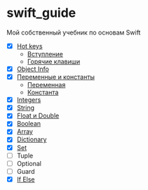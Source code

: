 # swift_guide
Мой собственный учебник по основам Swift

* [x] [Hot keys](https://github.com/riley-usagi/swift_guide/blob/master/swift_guide.playground/Pages/HotKeys.xcplaygroundpage/Contents.swift)
  * [Вступление](https://github.com/riley-usagi/swift_guide/blob/master/swift_guide.playground/Pages/HotKeys.xcplaygroundpage/Contents.swift#L5)
  * [Горячие клавиши](https://github.com/riley-usagi/swift_guide/blob/master/swift_guide.playground/Pages/HotKeys.xcplaygroundpage/Contents.swift#L5)
* [x] [Object Info](https://github.com/riley-usagi/swift_guide/blob/master/swift_guide.playground/Pages/ObjectInfo.xcplaygroundpage/Contents.swift)
* [x] [Переменные и константы](https://github.com/riley-usagi/swift_guide/blob/master/swift_guide.playground/Pages/Variables.xcplaygroundpage/Contents.swift)
  * [Переменная](https://github.com/riley-usagi/swift_guide/blob/master/swift_guide.playground/Pages/Variables.xcplaygroundpage/Contents.swift#L8)
  * [Константа](https://github.com/riley-usagi/swift_guide/blob/master/swift_guide.playground/Pages/Variables.xcplaygroundpage/Contents.swift#L17)
* [x] [Integers](https://github.com/riley-usagi/swift_guide/blob/master/swift_guide.playground/Pages/Integers.xcplaygroundpage/Contents.swift)
* [x] [String](https://github.com/riley-usagi/swift_guide/blob/master/swift_guide.playground/Pages/String.xcplaygroundpage/Contents.swift)
* [x] [Float и Double](https://github.com/riley-usagi/swift_guide/blob/master/swift_guide.playground/Pages/FloatAndDouble.xcplaygroundpage/Contents.swift)
* [x] [Boolean](https://github.com/riley-usagi/swift_guide/blob/master/swift_guide.playground/Pages/Boolean.xcplaygroundpage/Contents.swift)
* [x] [Array](https://github.com/riley-usagi/swift_guide/blob/master/swift_guide.playground/Pages/Array.xcplaygroundpage/Contents.swift)
* [x] [Dictionary](https://github.com/riley-usagi/swift_guide/blob/master/swift_guide.playground/Pages/Dictionary.xcplaygroundpage/Contents.swift)
* [x] [Set](https://github.com/riley-usagi/swift_guide/blob/master/swift_guide.playground/Pages/Set.xcplaygroundpage/Contents.swift)
* [ ] Tuple
* [ ] Optional
* [ ] Guard
* [x] [If Else](https://github.com/riley-usagi/swift_guide/blob/master/swift_guide.playground/Pages/IfElse.xcplaygroundpage/Contents.swift)
